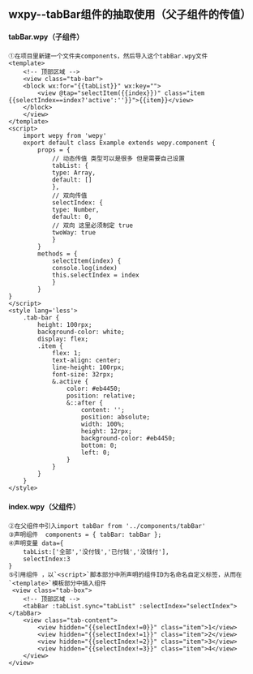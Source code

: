 ##  wxpy--tabBar组件的抽取使用（父子组件的传值）
#### tabBar.wpy（子组件）
    ①在项目里新建一个文件夹components，然后导入这个tabBar.wpy文件
    <template>
        <!-- 顶部区域 -->
        <view class="tab-bar">
        <block wx:for="{{tabList}}" wx:key="">
            <view @tap="selectItem({{index}})" class="item {{selectIndex==index?'active':''}}">{{item}}</view>
        </block>
        </view>
    </template>
    <script>
        import wepy from 'wepy'
        export default class Example extends wepy.component {
            props = {       
                // 动态传值 类型可以是很多 但是需要自己设置
                tabList: {
                type: Array,
                default: []
                },
                // 双向传值
                selectIndex: {
                type: Number,
                default: 0,
                // 双向 这里必须制定 true
                twoWay: true
                }
            }
            methods = {
                selectItem(index) {
                console.log(index)
                this.selectIndex = index
                }
            }
    }
    </script>
    <style lang='less'>
        .tab-bar {
            height: 100rpx;
            background-color: white;
            display: flex;
            .item {
                flex: 1; 
                text-align: center;
                line-height: 100rpx;
                font-size: 32rpx;
                &.active {
                    color: #eb4450;
                    position: relative;
                    &::after {
                        content: '';
                        position: absolute;
                        width: 100%;
                        height: 12rpx;
                        background-color: #eb4450;
                        bottom: 0;
                        left: 0;
                    }
                }
            }
        }
    </style>
#### index.wpy（父组件）
    ②在父组件中引入import tabBar from '../components/tabBar'
    ③声明组件  components = { tabBar: tabBar };
    ④声明变量 data={
        tabList:['全部','没付钱','已付钱','没钱付'],
        selectIndex:3
    }
    ⑤引用组件 ，以`<script>`脚本部分中所声明的组件ID为名命名自定义标签，从而在`<template>`模板部分中插入组件 
     <view class="tab-box">
        <!-- 顶部区域 -->
        <tabBar :tabList.sync="tabList" :selectIndex="selectIndex"></tabBar>
        <view class="tab-content">
            <view hidden="{{selectIndex!=0}}" class="item">1</view>
            <view hidden="{{selectIndex!=1}}" class="item">2</view>
            <view hidden="{{selectIndex!=2}}" class="item">3</view>
            <view hidden="{{selectIndex!=3}}" class="item">4</view>
        </view>
    </view>
        
    

